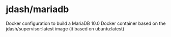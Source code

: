 jdash/mariadb
============

Docker configuration to build a MariaDB 10.0 Docker container based on the jdash/supervisor:latest image (it based on ubuntu:latest)
